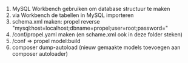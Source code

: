 1) MySQL Workbench gebruiken om database structuur te maken  
2) via Workbench de tabellen in MySQL importeren
3) schema.xml maken: propel reverse "mysql:host=localhost;dbname=propel;user=root;password="
4) /conf/propel.yaml maken (en schame.xml ook in deze folder steken)
5) /conf => propel model:build
6) composer dump-autoload (nieuw gemaakte models toevoegen aan composer autoloader)